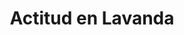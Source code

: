 ---
title: "Actitud en Lavanda"
description: "Esta pieza es una declaración visual. La figura, con gafas rosadas y accesorios vibrantes, se presenta con una confianza que no necesita explicación. El gesto de ajustar los lentes es casi un ritual: una forma de decir 'estoy aquí' sin pronunciar palabra. Quise capturar ese momento donde la moda se convierte en lenguaje, donde cada color y cada línea hablan de identidad. Es una obra sobre estilo, sobre presencia, sobre el poder de mostrarse tal como uno elige."
image: "@assets/projects/21.jpg"
---
